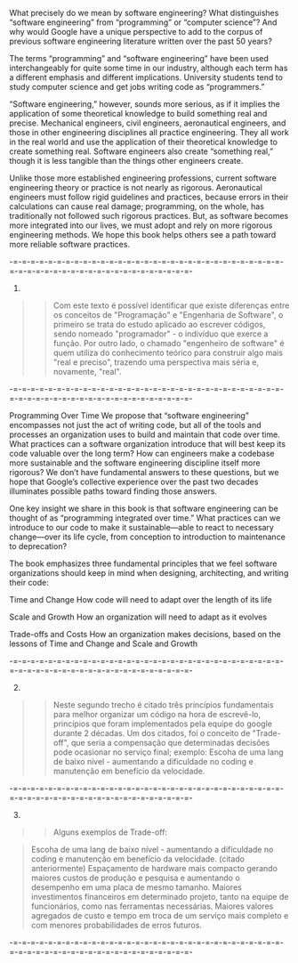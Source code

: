 What precisely do we mean by software engineering? What distinguishes “software engineering” from “programming” or “computer science”? And why would Google have a unique perspective to add to the corpus of previous software engineering literature written over the past 50 years?
 
The terms “programming” and “software engineering” have been used interchangeably for quite some time in our industry, although each term has a different emphasis and different implications. University students tend to study computer science and get jobs writing code as “programmers.”
 
“Software engineering,” however, sounds more serious, as if it implies the application of some theoretical knowledge to build something real and precise. Mechanical engineers, civil engineers, aeronautical engineers, and those in other engineering disciplines all practice engineering. They all work in the real world and use the application of their theoretical knowledge to create something real. Software engineers also create “something real,” though it is less tangible than the things other engineers create.
 
Unlike those more established engineering professions, current software engineering theory or practice is not nearly as rigorous. Aeronautical engineers must follow rigid guidelines and practices, because errors in their calculations can cause real damage; programming, on the whole, has traditionally not followed such rigorous practices. But, as software becomes more integrated into our lives, we must adopt and rely on more rigorous engineering methods. We hope this book helps others see a path toward more reliable software practices.


-=-=-=-=-=-=-=-=-=-=-=-=-=-=-=-=-=-=-=-=-=-=-=-=-=-=-=-=-=-=-=-=-=-=-=-=-=-=-=-=-=-=-=-=-=-=-=-=-=-=-=-=-

1)
>> Com este texto é possível identificar que existe diferenças entre os conceitos de "Programação" e "Engenharia de Software",  o primeiro se trata do estudo aplicado ao escrever códigos, sendo nomeado "programador" - o indivíduo que exerce a função. Por outro lado, o chamado "engenheiro de software" é quem utiliza do conhecimento teórico para construir algo mais "real e preciso", trazendo uma perspectiva mais séria e, novamente, "real".

-=-=-=-=-=-=-=-=-=-=-=-=-=-=-=-=-=-=-=-=-=-=-=-=-=-=-=-=-=-=-=-=-=-=-=-=-=-=-=-=-=-=-=-=-=-=-=-=-=-=-=-=-



Programming Over Time
We propose that “software engineering” encompasses not just the act of writing code, but all of the tools and processes an organization uses to build and maintain that code over time. What practices can a software organization introduce that will best keep its code valuable over the long term? How can engineers make a codebase more sustainable and the software engineering discipline itself more rigorous? We don’t have fundamental answers to these questions, but we hope that Google’s collective experience over the past two decades illuminates possible paths toward finding those answers.
 
One key insight we share in this book is that software engineering can be thought of as “programming integrated over time.” What practices can we introduce to our code to make it sustainable—able to react to necessary change—over its life cycle, from conception to introduction to maintenance to deprecation?
 
The book emphasizes three fundamental principles that we feel software organizations should keep in mind when designing, architecting, and writing their code:
 
Time and Change
How code will need to adapt over the length of its life
 
Scale and Growth
How an organization will need to adapt as it evolves
 
Trade-offs and Costs
How an organization makes decisions, based on the lessons of Time and Change and Scale and Growth


-=-=-=-=-=-=-=-=-=-=-=-=-=-=-=-=-=-=-=-=-=-=-=-=-=-=-=-=-=-=-=-=-=-=-=-=-=-=-=-=-=-=-=-=-=-=-=-=-=-=-=-=-

2)
>> Neste segundo trecho é citado três princípios fundamentais para melhor organizar um código na hora de escrevê-lo, princípios que foram implementados pela equipe do google durante 2 décadas. Um dos citados, foi o conceito de "Trade-off", que seria a compensação que determinadas decisões pode ocasionar no serviço final; exemplo: Escoha de uma lang de baixo nível - aumentando a dificuldade no coding e manutenção em benefício da velocidade.

-=-=-=-=-=-=-=-=-=-=-=-=-=-=-=-=-=-=-=-=-=-=-=-=-=-=-=-=-=-=-=-=-=-=-=-=-=-=-=-=-=-=-=-=-=-=-=-=-=-=-=-=-


3)
>> Alguns exemplos de Trade-off:

> Escoha de uma lang de baixo nível - aumentando a dificuldade no coding e manutenção em benefício da velocidade. (citado anteriormente)
> Espaçamento de hardware mais compacto gerando maiores custos de produção e pesquisa e aumentando o desempenho em uma placa de mesmo tamanho.
> Maiores investimentos financeiros em determinado projeto, tanto na equipe de funcionários, como nas ferramentas necessárias. Maiores valores agregados de custo e tempo em troca de um serviço mais completo e com menores probabilidades de erros futuros.

-=-=-=-=-=-=-=-=-=-=-=-=-=-=-=-=-=-=-=-=-=-=-=-=-=-=-=-=-=-=-=-=-=-=-=-=-=-=-=-=-=-=-=-=-=-=-=-=-=-=-=-=-